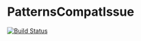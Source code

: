 # PatternsCompatIssue

[![Build Status](https://travis-ci.org/pgreze/PatternsCompatIssue.svg?branch=master)](https://travis-ci.org/pgreze/PatternsCompatIssue)
